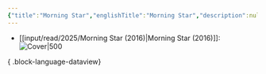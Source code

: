 ```yaml
---
{"title":"Morning Star","englishTitle":"Morning Star","description":null,"tags":["books","book-series","genre/sci-fi"],"authors":["[[Pierce Brown]]"],"year":"[[2016]]","image":"https://covers.openlibrary.org/b/OLID/OL26870179M-L.jpg","plot":null,"categories":["[[Books]]"],"genres":null,"id":"/works/OL19650409W","isbn":null,"isbn13":null,"pages":null,"dataSource":"OpenLibraryAPI","related":["[[Red Rising Saga (series)]]"],"subType":"","topics":null,"type":"book","url":"https://openlibrary.org/works/OL19650409W","rating":null,"onlineRating":0,"personalRating":0,"read":true,"released":true,"date":"2025-09-09","last":"2025-09-01","dg-publish":true,"created":"2025-08-20T11:23:11","updated":"2025-09-09T16:36:16-04:00","permalink":"/input/read/2025/morning-star-2016/","dgPassFrontmatter":true,"noteIcon":"3"}
---
```



- [[input/read/2025/Morning Star (2016)\|Morning Star (2016)]]: ![Cover|500](https://covers.openlibrary.org/b/OLID/OL26870179M-L.jpg)

{ .block-language-dataview}